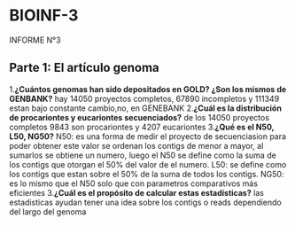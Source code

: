# BIOINF-3
INFORME N°3

## Parte 1: El artículo genoma

1.__¿Cuántos genomas han sido depositados en GOLD? ¿Son los mismos de GENBANK?__ hay 14050 proyectos completos, 67890 incompletos y 111349 estan bajo constante cambio,no, en GENEBANK 
2.__¿Cuál es la distribución de procariontes y eucariontes secuenciados?__ de los 14050 proyectos completos 9843 son procariontes y 4207 eucariontes
3.__¿Qué es el N50, L50, NG50?__ N50: es una forma de medir el proyecto de secuenciasion para poder obtener este valor se ordenan los contigs de menor a mayor, al sumarlos se obtiene un numero, luego el N50 se define como la suma de los contigs que otorgan el 50% del valor de el numero.
L50: se define como los contigs que estan sobre el 50% de la suma de todos los contigs.
NG50: es lo mismo que el N50 solo que con parametros comparativos más eficientes 
3.__¿Cuál es el propósito de calcular estas estadísticas?__  las estadisticas ayudan tener una idea sobre los contigs o reads dependiendo del largo del genoma
